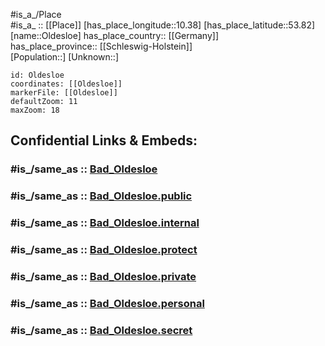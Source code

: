 ﻿---
confidential: public
isDeleted: false
location:
- 53.82
- 10.38
mapmarker: city
mapzoom:
- 7
- 12
SpocWebEntityId: 33093
tags:
- geo/City
type: City
---

#is_a_/Place  
#is_a_ :: [[Place]] 
[has_place_longitude::10.38] 
[has_place_latitude::53.82] 
[name::Oldesloe] 
has_place_country:: [[Germany]]  
has_place_province:: [[Schleswig-Holstein]]  
[Population::] 
[Unknown::] 


```leaflet
id: Oldesloe
coordinates: [[Oldesloe]] 
markerFile: [[Oldesloe]] 
defaultZoom: 11 
maxZoom: 18
```


## Confidential Links & Embeds: 

### #is_/same_as :: [Bad_Oldesloe](/_Standards/Earth/Continent/Europe/Europe~Central/Germany/Germany~West/Schleswig-Holstein/counties~SH/Stormarn/cities~Stormarn/Bad_Oldesloe.md) 

### #is_/same_as :: [Bad_Oldesloe.public](/_public/Earth/Continent/Europe/Europe~Central/Germany/Germany~West/Schleswig-Holstein/counties~SH/Stormarn/cities~Stormarn/Bad_Oldesloe.public.md) 

### #is_/same_as :: [Bad_Oldesloe.internal](/_internal/Earth/Continent/Europe/Europe~Central/Germany/Germany~West/Schleswig-Holstein/counties~SH/Stormarn/cities~Stormarn/Bad_Oldesloe.internal.md) 

### #is_/same_as :: [Bad_Oldesloe.protect](/_protect/Earth/Continent/Europe/Europe~Central/Germany/Germany~West/Schleswig-Holstein/counties~SH/Stormarn/cities~Stormarn/Bad_Oldesloe.protect.md) 

### #is_/same_as :: [Bad_Oldesloe.private](/_private/Earth/Continent/Europe/Europe~Central/Germany/Germany~West/Schleswig-Holstein/counties~SH/Stormarn/cities~Stormarn/Bad_Oldesloe.private.md) 

### #is_/same_as :: [Bad_Oldesloe.personal](/_personal/Earth/Continent/Europe/Europe~Central/Germany/Germany~West/Schleswig-Holstein/counties~SH/Stormarn/cities~Stormarn/Bad_Oldesloe.personal.md) 

### #is_/same_as :: [Bad_Oldesloe.secret](/_secret/Earth/Continent/Europe/Europe~Central/Germany/Germany~West/Schleswig-Holstein/counties~SH/Stormarn/cities~Stormarn/Bad_Oldesloe.secret.md)

